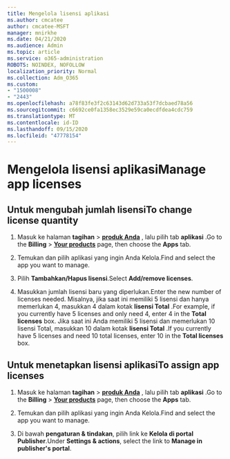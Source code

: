 ```yaml
---
title: Mengelola lisensi aplikasi
ms.author: cmcatee
author: cmcatee-MSFT
manager: mnirkhe
ms.date: 04/21/2020
ms.audience: Admin
ms.topic: article
ms.service: o365-administration
ROBOTS: NOINDEX, NOFOLLOW
localization_priority: Normal
ms.collection: Adm_O365
ms.custom:
- "1500008"
- "2443"
ms.openlocfilehash: a78f83fe3f2c63143d62d733a53f7dcbaed78a56
ms.sourcegitcommit: c6692ce0fa1358ec3529e59ca0ecdfdea4cdc759
ms.translationtype: MT
ms.contentlocale: id-ID
ms.lasthandoff: 09/15/2020
ms.locfileid: "47778154"
---
```

# <a name="manage-app-licenses"></a><span data-ttu-id="4b0dc-102">Mengelola lisensi aplikasi</span><span class="sxs-lookup"><span data-stu-id="4b0dc-102">Manage app licenses</span></span>

## <a name="to-change-license-quantity"></a><span data-ttu-id="4b0dc-103">Untuk mengubah jumlah lisensi</span><span class="sxs-lookup"><span data-stu-id="4b0dc-103">To change license quantity</span></span>

1. <span data-ttu-id="4b0dc-104">Masuk ke halaman **tagihan**  >  **[produk Anda](https://go.microsoft.com/fwlink/p/?linkid=842054)** , lalu pilih tab **aplikasi** .</span><span class="sxs-lookup"><span data-stu-id="4b0dc-104">Go to the **Billing** > **[Your products](https://go.microsoft.com/fwlink/p/?linkid=842054)** page, then choose the **Apps** tab.</span></span>

2. <span data-ttu-id="4b0dc-105">Temukan dan pilih aplikasi yang ingin Anda Kelola.</span><span class="sxs-lookup"><span data-stu-id="4b0dc-105">Find and select the app you want to manage.</span></span>  

3. <span data-ttu-id="4b0dc-106">Pilih **Tambahkan/Hapus lisensi**.</span><span class="sxs-lookup"><span data-stu-id="4b0dc-106">Select **Add/remove licenses**.</span></span>

4. <span data-ttu-id="4b0dc-107">Masukkan jumlah lisensi baru yang diperlukan.</span><span class="sxs-lookup"><span data-stu-id="4b0dc-107">Enter the new number of licenses needed.</span></span> <span data-ttu-id="4b0dc-108">Misalnya, jika saat ini memiliki 5 lisensi dan hanya memerlukan 4, masukkan 4 dalam kotak **lisensi Total** .</span><span class="sxs-lookup"><span data-stu-id="4b0dc-108">For example, if you currently have 5 licenses and only need 4, enter 4 in the **Total licenses** box.</span></span> <span data-ttu-id="4b0dc-109">Jika saat ini Anda memiliki 5 lisensi dan memerlukan 10 lisensi Total, masukkan 10 dalam kotak **lisensi Total** .</span><span class="sxs-lookup"><span data-stu-id="4b0dc-109">If you currently have 5 licenses and need 10 total licenses, enter 10 in the **Total licenses** box.</span></span>

## <a name="to-assign-app-licenses"></a><span data-ttu-id="4b0dc-110">Untuk menetapkan lisensi aplikasi</span><span class="sxs-lookup"><span data-stu-id="4b0dc-110">To assign app licenses</span></span>

1. <span data-ttu-id="4b0dc-111">Masuk ke halaman **tagihan**  >  **[produk Anda](https://go.microsoft.com/fwlink/p/?linkid=842054)** , lalu pilih tab **aplikasi** .</span><span class="sxs-lookup"><span data-stu-id="4b0dc-111">Go to the **Billing** > **[Your products](https://go.microsoft.com/fwlink/p/?linkid=842054)** page, then choose the **Apps** tab.</span></span>

2. <span data-ttu-id="4b0dc-112">Temukan dan pilih aplikasi yang ingin Anda Kelola.</span><span class="sxs-lookup"><span data-stu-id="4b0dc-112">Find and select the app you want to manage.</span></span>  

3. <span data-ttu-id="4b0dc-113">Di bawah **pengaturan & tindakan**, pilih link ke **Kelola di portal Publisher**.</span><span class="sxs-lookup"><span data-stu-id="4b0dc-113">Under **Settings & actions**, select the link to **Manage in publisher's portal**.</span></span>